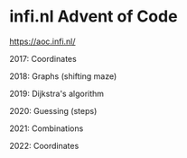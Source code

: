 # infi.nl Advent of Code
https://aoc.infi.nl/

2017: Coordinates

2018: Graphs (shifting maze)

2019: Dijkstra's algorithm

2020: Guessing (steps)

2021: Combinations

2022: Coordinates